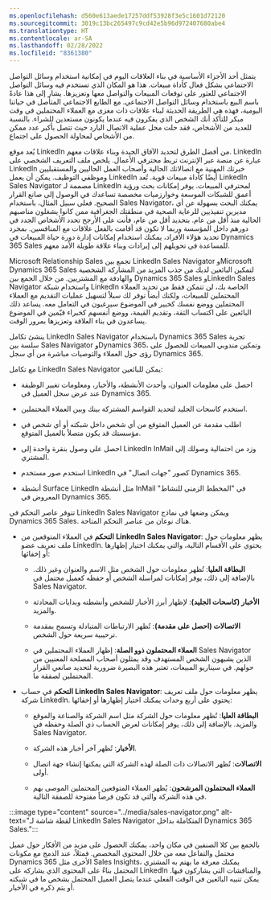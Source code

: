 ```yaml
---
ms.openlocfilehash: d560e613aede17257ddf53928f3e5c1601d72120
ms.sourcegitcommit: 3019c13bc265497c9cd42e5b96d972407680abe4
ms.translationtype: HT
ms.contentlocale: ar-SA
ms.lasthandoff: 02/28/2022
ms.locfileid: "8361380"
---
```

يتمثل أحد الأجزاء الأساسية في بناء العلاقات اليوم في إمكانية استخدام وسائل التواصل الاجتماعي بشكل فعال كأداة مبيعات. هذا هو المكان الذي تستخدم فيه وسائل التواصل الاجتماعي للعثور على توقعات المبيعات والتواصل معها وتعزيزها. يشار إلى هذا عادةً باسم البيع باستخدام وسائل التواصل الاجتماعي. مع الطابع الاجتماعي المتأصل في حياتنا اليومية، فهذه هي الطريقة الحديثة لبناء علاقات ذات مغزى مع العملاء المحتملين في وقت مبكر للتأكد أنك الشخص الذي يفكرون فيه عندما يكونون مستعدين للشراء. بالنسبة للعديد من الأشخاص، فقد حلت محل عملية الاتصال البارد حيث تتصل بأكبر عدد ممكن من الأشخاص لمحاولة الحصول على اجتماع. 

يُعد موقع LinkedIn من أفضل الطرق لتحديد الآفاق الجيدة وبناء علاقات معهم. LinkedIn عبارة عن منصة عبر الإنترنت تربط محترفي الأعمال. يلخص ملف التعريف الشخصي على LinkedIn خبرتك المهنية مع اتصالاتك الحالية وأصحاب العمل الحاليين والمستقبليين وموظفي التوظيف. يمكن أن يعمل LinkedIn أيضًا كأداة مبيعات قوية. تُعد LinkedIn Sales Navigator مصممة لـ LinkedIn لمحترفي المبيعات. يوفر إمكانات بحث ورؤية أعمق للشبكات الموسعة وخوارزميات مخصصة تساعدك في الوصول إلى صانع القرار الصحيح. فعلى سبيل المثال، باستخدام Sales Navigator، يمكنك البحث بسهولة عن أي مديرين تنفيذيين للرعاية الصحية في منطقتك الجغرافية ممن كانوا يشغلون مناصبهم الحالية منذ أقل من عام. بتحديد أقل من عام، فأنت على الأرجح تحدد الأشخاص الجدد في دورهم داخل المؤسسة وربما لا تكون قد أقامت بالفعل علاقات مع المنافسين. بمجرد تحديد هؤلاء الأفراد، يمكنك استخدام إمكانات إدارة دورة حياة المبيعات في Dynamics 365 Sales للمساعدة في تحويلهم إلى إيرادات وبناء علاقة طويلة الأمد معهم. 

Microsoft Relationship Sales تجمع بين LinkedIn Sales Navigator وMicrosoft Dynamics 365 Sales لتمكين البائعين لديك من جذب المزيد من المشاركة الشخصية والهادفة مع المشتريين. من خلال الجمع بين Dynamics 365 Sales وLinkedIn Sales Navigator واستخدام شبكة LinkedIn الخاصة بك، لن تتمكن فقط من تحديد العملاء المحتملين للمبيعات، ولكنك أيضاً توفر لك سبلاً لتسهيل عمليات التقديم مع العملاء المحتملين ووضع نفسك كخبير في الموضوع سيرغبون في التعامل معه. يساعد ذلك البائعين على اكتساب الثقة، وتقديم القيمة، ووضع أنفسهم كخبراء قيّمين في الموضوع يساعدون في بناء العلاقة وتعزيزها بمرور الوقت.

 

ينشئ تكامل LinkedIn Sales Navigator باستخدام Dynamics 365 Sales تجربة سلسة بين Sales Navigator وDynamics 365، وتمكين مندوبي المبيعات للحصول على رؤى حول العملاء والتوصيات مباشرة من أي سجل Dynamics 365.

مع تكامل LinkedIn Sales Navigator يمكن للبائعين:

- احصل على معلومات العنوان، وأحدث الأنشطة، والأخبار، ومعلومات تغيير الوظيفة عند عرض سجل العميل في Dynamics 365. 

- استخدم كاسحات الجليد لتحديد القواسم المشتركة بينك وبين العملاء المحتملين.

- اطلب مقدمة عن العميل المتوقع من أي شخص داخل شبكته أو أي شخص في مؤسستك قد يكون متصلاً بالعميل المتوقع.

- احصل على وصول بنقرة واحدة إلى LinkedIn InMail وزد من احتمالية وصولك إلى المشتري.

- استخدم صور مستخدم LinkedIn كصور "جهات اتصال" في Dynamics 365.

- أنشطة Surface LinkedIn مثل أنشطة InMail في "المخطط الزمني للنشاط" المعروض في Dynamics 365. 

تتوفر عاصر التحكم في LinkedIn Sales Navigator ويمكن وضعها في نماذج Dynamics 365 Sales. هناك نوعان من عناصر التحكم المتاحة. 

- **التحكم** في العملاء المتوقعين من **LinkedIn Sales Navigator**: يظهر معلومات حول ملف تعريف عضو LinkedIn. يحتوي على الأقسام التالية، والتي يمكنك اختيار إظهارها أو إخفائها:

    - **البطاقة العليا**: تُظهر معلومات حول الشخص مثل الاسم والعنوان وغير ذلك. بالإضافة إلى ذلك، يوفر إمكانات لمراسلة الشخص أو حفظه كعميل محتمل في Sales Navigator.

    - **الأخبار (كاسحات الجليد)**: لإظهار أبرز الأخبار للشخص وأنشطته وبدايات المحادثة والمزيد.

    - **الاتصالات (احصل على مقدمة)**: تُظهر الارتباطات المتبادلة وتسمح بمقدمة ترحيبية سريعة حول الشخص.

    - **العملاء المحتملون ذوو الصلة**: إظهار العملاء المحتملين في Sales Navigator الذين يشبهون الشخص المستهدف وقد يمثلون أصحاب المصلحة المعنيين من حولهم. في سيناريو المبيعات، تعتبر هذه البصيرة ضرورية لتحديد صانعي القرار المحتملين لصفقة ما.

- **التحكم** في حساب **LinkedIn Sales Navigator**: يظهر معلومات حول ملف تعريف شركة LinkedIn. يحتوي على أربع وحدات يمكنك اختيار إظهارها أو إخفائها:

    - **البطاقة العليا**: تُظهر معلومات حول الشركة مثل اسم الشركة والصناعة والموقع والمزيد. بالإضافة إلى ذلك، يوفر إمكانات لعرض الحساب ذي الصلة وحفظه في Sales Navigator.

    - **الأخبار**: تُظهر آخر أخبار هذه الشركة.

    - **الاتصالات**: تُظهر الاتصالات ذات الصلة لهذه الشركة التي يمكنها إنشاء جهة اتصال أولى.

    - **العملاء المحتملون المرشحون**: يُظهر العملاء المتوقعين المحتملين الموصى بهم في هذه الشركة والتي قد تكون فرصاً مفتوحة للصفقة التالية.

 

:::image type="content" source="../media/sales-navigator.png" alt-text="لقطة شاشة لـ LinkedIn Sales Navigator المتكاملة بداخل Dynamics 365 Sales.":::


بالجمع بين كلا الصنفين في مكان واحد، يمكنك الحصول على مزيد من الأفكار حول عميل محتمل والتفاعل معه من خلال المحتوى المخصص. فمثلاً، عند الدمج مع مكونات Dynamics 365 الأخرى مثل Sales Insights، يمكنك معرفة ما يهتم به المشتري المحتمل بناءً على المحتوى الذي يشاركه على LinkedIn والمناقشات التي يشاركون فيها. يمكن تنبيه البائعين في الوقت الفعلي عندما يتصل العميل المحتمل بشخص ما في شبكته أو يتم ذكره في الأخبار. 

 